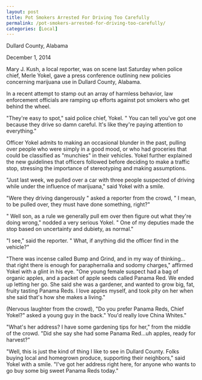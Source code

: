 ```yaml
---
layout: post
title: Pot Smokers Arrested For Driving Too Carefully
permalink: /pot-smokers-arrested-for-driving-too-carefully/
categories: [Local]
---
```

Dullard County, Alabama

December 1, 2014

Mary J. Kush, a local reporter, was on scene last Saturday when police chief, Merle Yokel, gave a press conference outlining new policies concerning marijuana use in Dullard County, Alabama.

In a recent attempt to stamp out an array of harmless behavior, law enforcement officials are ramping up efforts against pot smokers who get behind the wheel.

"They're easy to spot," said police chief, Yokel. " You can tell you've got one because they drive so damn careful. It's like they're paying attention to everything."

Officer Yokel admits to making an occasional blunder in the past, pulling over people who were simply in a good mood, or who had groceries that could be classified as "munchies" in their vehicles. Yokel further explained the new guidelines that officers followed before deciding to make a traffic stop, stressing the importance of stereotyping and making assumptions.

"Just last week, we pulled over a car with three people suspected of driving while under the influence of marijuana," said Yokel with a smile.

"Were they driving dangerously " asked a reporter from the crowd, " I mean, to be pulled over, they must have done something, right?"

" Well son, as a rule we generally pull em over then figure out what they're doing wrong," nodded a very serious Yokel. " One of my deputies made the stop based on uncertainty and dubiety, as normal."

"I see," said the reporter. " What, if anything did the officer find in the vehicle?"

"There was incense called Bump and Grind, and in my way of thinking... that right there is enough for paraphernalia and sodomy charges," affirmed Yokel with a glint in his eye. "One young female suspect had a bag of organic apples, and a packet of apple seeds called Panama Red. We ended up letting her go. She said she was a gardener, and wanted to grow big, fat, fruity tasting Panama Reds. I love apples myself, and took pity on her when she said that's how she makes a living."

(Nervous laughter from the crowd), "Do you prefer Panama Reds, Chief Yokel?" asked a young guy in the back." You'd really love China Whites."

"What's her address? I have some gardening tips for her," from the middle of the crowd. "Did she say she had some Panama Red...uh apples, ready for harvest?"

"Well, this is just the kind of thing I like to see in Dullard County. Folks buying local and homegrown produce, supporting their neighbors," said Yokel with a smile. "I've got her address right here, for anyone who wants to go buy some big sweet Panama Reds today."
